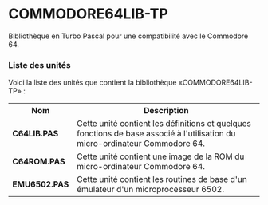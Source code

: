 # COMMODORE64LIB-TP
Bibliothèque en Turbo Pascal pour une compatibilité avec le Commodore 64.

<h3>Liste des unités</h3>

Voici la liste des unités que contient la bibliothèque «COMMODORE64LIB-TP» :

<table>
  <tr>
    <th>Nom</th>
    <th>Description</th>
  </tr>
  <tr>
    <td><b>C64LIB.PAS</b></td>
    <td>Cette unité contient les définitions et quelques fonctions de base associé à l'utilisation du micro-ordinateur Commodore 64.</td>
  </tr>
  <tr>
    <td><b>C64ROM.PAS</b></td>
    <td>Cette unité contient une image de la ROM du micro-ordinateur Commodore 64.</td>
  </tr>
  <tr>
    <td><b>EMU6502.PAS</b></td>
    <td>Cette unité contient les routines de base d'un émulateur d'un microprocesseur 6502.</td>
  </tr>
</table>
